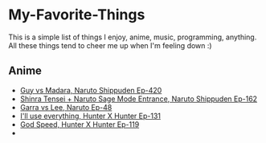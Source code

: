 # My-Favorite-Things
This is a simple list of things I enjoy, anime, music, programming, anything. All these things tend to cheer me up when I'm feeling down :)

## Anime

* [Guy vs Madara, Naruto Shippuden Ep-420](https://www.youtube.com/watch?v=sFigpcJWhCY)
* [Shinra Tensei + Naruto Sage Mode Entrance, Naruto Shippuden Ep-162](https://www.youtube.com/watch?v=HMq2pX79JVA)
* [Garra vs Lee, Naruto Ep-48](https://www.youtube.com/watch?v=ltn2YITCdFw)
* [I'll use everything, Hunter X Hunter Ep-131](https://www.youtube.com/watch?v=XL2PiVNYD_Y)
* [God Speed, Hunter X Hunter Ep-119](https://www.youtube.com/watch?v=l5ZjHhsdLSQ)
* 
